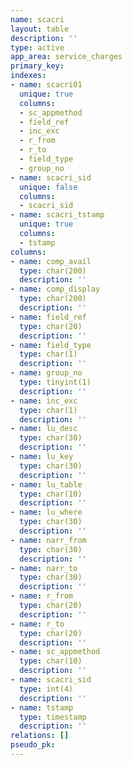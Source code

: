 ```yaml
---
name: scacri
layout: table
description: ''
type: active
app_area: service_charges
primary_key: 
indexes:
- name: scacri01
  unique: true
  columns:
  - sc_appmethod
  - field_ref
  - inc_exc
  - r_from
  - r_to
  - field_type
  - group_no
- name: scacri_sid
  unique: false
  columns:
  - scacri_sid
- name: scacri_tstamp
  unique: true
  columns:
  - tstamp
columns:
- name: comp_avail
  type: char(200)
  description: ''
- name: comp_display
  type: char(200)
  description: ''
- name: field_ref
  type: char(20)
  description: ''
- name: field_type
  type: char(1)
  description: ''
- name: group_no
  type: tinyint(1)
  description: ''
- name: inc_exc
  type: char(1)
  description: ''
- name: lu_desc
  type: char(30)
  description: ''
- name: lu_key
  type: char(30)
  description: ''
- name: lu_table
  type: char(10)
  description: ''
- name: lu_where
  type: char(30)
  description: ''
- name: narr_from
  type: char(30)
  description: ''
- name: narr_to
  type: char(30)
  description: ''
- name: r_from
  type: char(20)
  description: ''
- name: r_to
  type: char(20)
  description: ''
- name: sc_appmethod
  type: char(10)
  description: ''
- name: scacri_sid
  type: int(4)
  description: ''
- name: tstamp
  type: timestamp
  description: ''
relations: []
pseudo_pk: 
---
```


